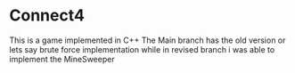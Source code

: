 # Connect4
This is a game implemented in C++
The Main branch has the old version or lets say brute force implementation while in revised branch i was able to implement the MineSweeper
